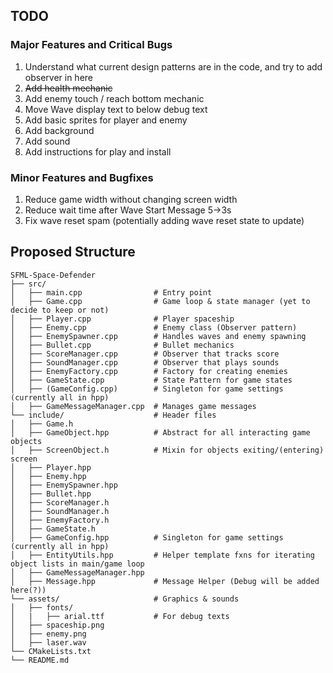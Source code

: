 
## TODO
### Major Features and Critical Bugs
<ol>
  <li>Understand what current design patterns are in the code, and try to add observer in here</li>
  <li><s>Add health mechanic</s></li>
  <li>Add enemy touch / reach bottom mechanic</li>
  <li>Move Wave display text to below debug text</li>
  <li>Add basic sprites for player and enemy</li>
  <li>Add background</li>
  <li>Add sound</li>
  <li>Add instructions for play and install</li>
</ol>

### Minor Features and Bugfixes
<ol>
  <li>Reduce game width without changing screen width</li>
  <li>Reduce wait time after Wave Start Message 5->3s</li>
  <li>Fix wave reset spam (potentially adding wave reset state to update)</li>
</ol>


## Proposed Structure
```
SFML-Space-Defender
├── src/                        
│   ├── main.cpp                # Entry point
│   ├── Game.cpp                # Game loop & state manager (yet to decide to keep or not)
│   ├── Player.cpp              # Player spaceship
│   ├── Enemy.cpp               # Enemy class (Observer pattern)
│   ├── EnemySpawner.cpp        # Handles waves and enemy spawning
│   ├── Bullet.cpp              # Bullet mechanics
│   ├── ScoreManager.cpp        # Observer that tracks score
│   ├── SoundManager.cpp        # Observer that plays sounds
│   ├── EnemyFactory.cpp        # Factory for creating enemies
│   ├── GameState.cpp           # State Pattern for game states
│   ├── (GameConfig.cpp)        # Singleton for game settings (currently all in hpp)
│   ├── GameMessageManager.cpp  # Manages game messages
└── include/                    # Header files
│   ├── Game.h
│   ├── GameObject.hpp          # Abstract for all interacting game objects
│   ├── ScreenObject.h          # Mixin for objects exiting/(entering) screen
│   ├── Player.hpp
│   ├── Enemy.hpp
│   ├── EnemySpawner.hpp        
│   ├── Bullet.hpp
│   ├── ScoreManager.h
│   ├── SoundManager.h
│   ├── EnemyFactory.h
│   ├── GameState.h
│   ├── GameConfig.hpp          # Singleton for game settings (currently all in hpp)
│   ├── EntityUtils.hpp         # Helper template fxns for iterating object lists in main/game loop
│   ├── GameMessageManager.hpp  
│   ├── Message.hpp             # Message Helper (Debug will be added here(?))
└── assets/                     # Graphics & sounds
│   ├── fonts/
│   |   ├── arial.ttf           # For debug texts
│   ├── spaceship.png
│   ├── enemy.png
│   ├── laser.wav
└── CMakeLists.txt             
└── README.md                   
